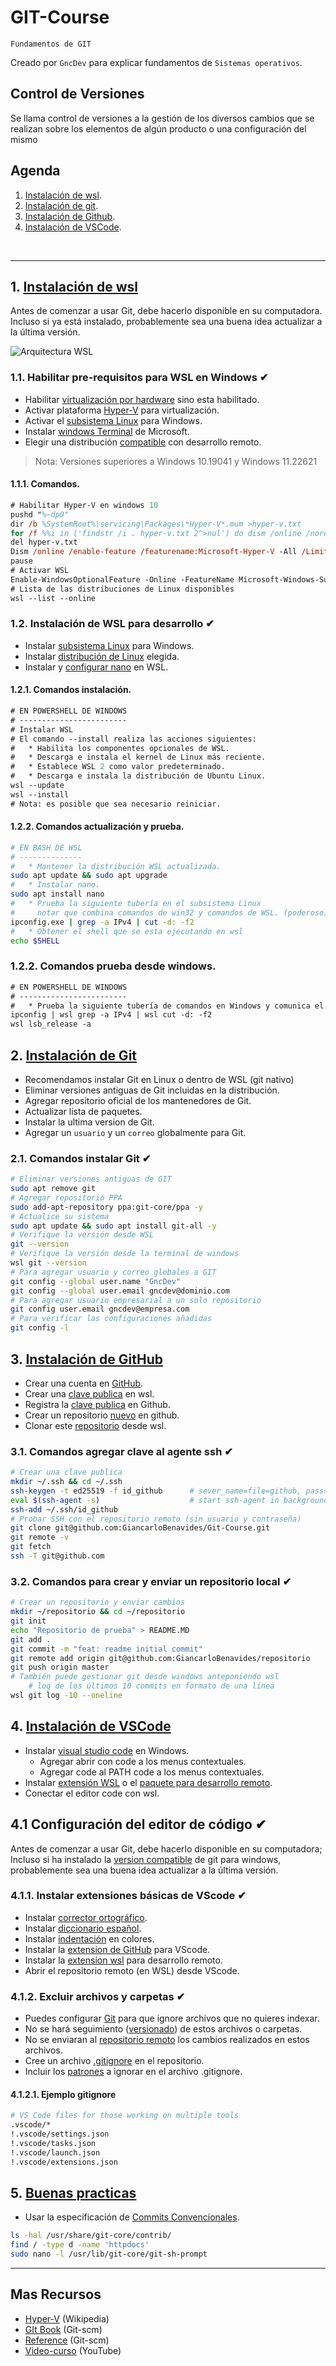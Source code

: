 # GIT-Course
<p><code>Fundamentos de GIT</code></p>
<p>Creado por <code>GncDev</code> para explicar fundamentos de <code>Sistemas operativos</code>.</p>

## Control de Versiones
Se llama control de versiones a la gestión de los diversos cambios que se realizan sobre los elementos de algún producto o una configuración del mismo

## Agenda
1. [Instalación de wsl](#1-instalación-de-wsl).
1. [Instalación de git](#2-instalación-de-git).
1. [Instalación de Github](#3-instalación-de-github).
1. [Instalación de VSCode](#4-instalación-de-vscode).

<br>

---
## 1. [Instalación de wsl](#agenda)
Antes de comenzar a usar Git, debe hacerlo disponible en su computadora. Incluso si ya está instalado, probablemente sea una buena idea actualizar a la última versión.

![Arquitectura WSL](https://code.visualstudio.com/assets/docs/remote/wsl/architecture-wsl.png)

[1]:https://es.wikipedia.org/wiki/Git

### 1.1. Habilitar pre-requisitos para WSL en Windows ✔
* Habilitar [virtualización por hardware][11_1] sino esta habilitado. 
* Activar plataforma [Hyper-V][11_2] para virtualización.
* Activar el [subsistema Linux][11_3] para Windows.
* Instalar [windows Terminal][11_4] de Microsoft.
* Elegir una distribución [compatible][11_5] con desarrollo remoto.

[11_1]:https://community.acer.com/kb/articles/14750
[11_2]:https://support.microsoft.com/es-es/windows/habilitar-la-virtualizaci%C3%B3n-en-equipos-windows-11-c5578302-6e43-4b4b-a449-8ced115f58e1
[11_3]:https://learn.microsoft.com/es-mx/windows/wsl/install
[11_4]:https://apps.microsoft.com/store/detail/windows-terminal/9N0DX20HK701?hl=es-co&gl=co&rtc=1
[11_5]:https://apps.microsoft.com/store/detail/ubuntu-22042-lts/9PN20MSR04DW

>Nota: Versiones superiores a Windows 10.19041 y Windows 11.22621

#### 1.1.1. Comandos.

```ps
# Habilitar Hyper-V en windows 10
pushd "%~dp0"
dir /b %SystemRoot%\servicing\Packages\*Hyper-V*.mum >hyper-v.txt
for /f %%i in ('findstr /i . hyper-v.txt 2^>nul') do dism /online /norestart /add-package:"%SystemRoot%\servicing\Packages\%%i"
del hyper-v.txt
Dism /online /enable-feature /featurename:Microsoft-Hyper-V -All /LimitAccess /ALL
pause
# Activar WSL
Enable-WindowsOptionalFeature -Online -FeatureName Microsoft-Windows-Subsystem-Linux
# Lista de las distribuciones de Linux disponibles
wsl --list --online
```

### 1.2. Instalación de WSL para desarrollo ✔
* Instalar [subsistema Linux][12_1] para Windows.
* Instalar [distribución de Linux][12_2] elegida.
* Instalar y [configurar nano][12_3] en WSL. 

[12_1]:https://learn.microsoft.com/es-mx/windows/wsl/install
[12_2]:https://code.visualstudio.com/docs/remote/linux
[12_3]:https://ubunlog.com/nanorc-configura-editor-texto/

#### 1.2.1. Comandos instalación.

```ps
# EN POWERSHELL DE WINDOWS
# ------------------------
# Instalar WSL
# El comando --install realiza las acciones siguientes:
#   * Habilita los componentes opcionales de WSL.
#   * Descarga e instala el kernel de Linux más reciente.
#   * Establece WSL 2 como valor predeterminado.
#   * Descarga e instala la distribución de Ubuntu Linux.
wsl --update
wsl --install
# Nota: es posible que sea necesario reiniciar.
```

#### 1.2.2. Comandos actualización y prueba.

```bash
# EN BASH DE WSL
# --------------
#   * Mantener la distribución WSL actualizada.
sudo apt update && sudo apt upgrade
#   * Instalar nano.
sudo apt install nano
#   * Prueba la siguiente tubería en el subsistema Linux
#     notar que combina comandos de win32 y comandos de WSL. (poderoso)
ipconfig.exe | grep -a IPv4 | cut -d: -f2
#   * Obtener el shell que se esta ejecutando en wsl 
echo $SHELL
```

### 1.2.2. Comandos prueba desde windows.

```ps
# EN POWERSHELL DE WINDOWS
# ------------------------
#   * Prueba la siguiente tubería de comandos en Windows y comunica el resultado a WSL
ipconfig | wsl grep -a IPv4 | wsl cut -d: -f2
wsl lsb_release -a
```

## 2. [Instalación de Git](#agenda)
* Recomendamos instalar Git en Linux o dentro de WSL (git nativo)
* Eliminar versiones antiguas de Git incluidas en la distribución.
* Agregar repositorio oficial de los mantenedores de Git.
* Actualizar lista de paquetes.
* Instalar la ultima version de Git.
* Agregar un <code>usuario</code> y un <code>correo</code> globalmente para Git.


### 2.1. Comandos instalar Git ✔

```bash
# Eliminar versiones antiguas de GIT
sudo apt remove git
# Agregar repositorio PPA
sudo add-apt-repository ppa:git-core/ppa -y
# Actualice su sistema
sudo apt update && sudo apt install git-all -y
# Verifique la versión desde WSL
git --version
# Verifique la versión desde la terminal de windows
wsl git --version
# Para agregar usuario y correo globales a GIT
git config --global user.name "GncDev"
git config --global user.email gncdev@dominio.com
# Para agregar usuario empresarial a un solo repositorio
git config user.email gncdev@empresa.com
# Para verificar las configuraciones añadidas
git config -l
```

## 3. [Instalación de GitHub](#agenda)
* Crear una cuenta en [GitHub][3_1].
* Crear una [clave publica][3_2] en wsl.
* Registra la [clave publica][3_3] en Github.
* Crear un repositorio [nuevo][3_4] en github.
* Clonar este [repositorio][3_5] desde wsl.

[3_1]:https://github.com/
[3_2]:https://docs.github.com/es/authentication/connecting-to-github-with-ssh
[3_3]:https://github.com/settings/ssh/new
[3_4]:https://github.com/new
[3_5]:https://github.com/GiancarloBenavides/Git-Course.git


### 3.1. Comandos agregar clave al agente ssh ✔

```bash
# Crear una clave publica
mkdir ~/.ssh && cd ~/.ssh
ssh-keygen -t ed25519 -f id_github  	# sever_name=file=github, pass=***
eval $(ssh-agent -s)                	# start ssh-agent in background
ssh-add ~/.ssh/id_github
# Probar SSH con el repositorio remoto (sin usuario y contraseña)
git clone git@github.com:GiancarloBenavides/Git-Course.git
git remote -v
git fetch
ssh -T git@github.com
```


### 3.2. Comandos para crear y enviar un repositorio local ✔

```bash
# Crear un repositorio y enviar cambios
mkdir ~/repositorio && cd ~/repositorio
git init
echo "Repositorio de prueba" > README.MD
git add .
git commit -m "feat: readme initial commit"
git remote add origin git@github.com:GiancarloBenavides/repositorio
git push origin master
# También puede gestionar git desde windows anteponiendo wsl
	# log de los últimos 10 commits en formato de una linea
wsl git log -10 --oneline
```


## 4. [Instalación de VSCode](#agenda)
* Instalar [visual studio code][4_1] en Windows.
	* Agregar abrir con code a los menus contextuales.
	* Agregar code al PATH code a los menus contextuales.
* Instalar [extensión WSL][4_2] o el [paquete para desarrollo remoto][4_3].
* Conectar el editor code con wsl.

[4_1]:https://code.visualstudio.com/download
[4_2]:https://marketplace.visualstudio.com/items?itemName=ms-vscode-remote.remote-wsl
[4_3]:https://marketplace.visualstudio.com/items?itemName=ms-vscode-remote.vscode-remote-extensionpack


## 4.1 Configuración del editor de código ✔
Antes de comenzar a usar Git, debe hacerlo disponible en su computadora; Incluso si ha instalado la [version compatible][41_1] de git para windows, probablemente sea una buena idea actualizar a la última versión.


[41_1]:https://git-scm.com/download/win


### 4.1.1. Instalar extensiones básicas de VScode ✔
* Instalar [corrector ortográfico][411_1].
* Instalar [diccionario español][411_2].
* Instalar [indentación][411_3] en colores.
* Instalar la [extension de GitHub][411_4] para VScode.
* Instalar la [extension wsl][411_5] para desarrollo remoto.
* Abrir el repositorio remoto (en WSL) desde VScode.

[411_1]:https://marketplace.visualstudio.com/items?itemName=streetsidesoftware.code-spell-checker
[411_2]:https://marketplace.visualstudio.com/items?itemName=streetsidesoftware.code-spell-checker-spanish
[411_3]:https://marketplace.visualstudio.com/items?itemName=oderwat.indent-rainbow
[411_4]:https://marketplace.visualstudio.com/items?itemName=GitHub.vscode-pull-request-github
[411_5]:https://marketplace.visualstudio.com/items?itemName=ms-vscode-remote.remote-wsl

### 4.1.2. Excluir archivos y carpetas ✔
* Puedes configurar [Git][21_1] para que ignore archivos que no quieres indexar.
* No se hará seguimiento ([versionado][21_2]) de estos archivos o carpetas.
* No se enviaran al [repositorio remoto][21_3] los cambios realizados en estos archivos.
* Cree un archivo [.gitignore][21_4] en el repositorio.
* Incluir los [patrones][21_5] a ignorar en el archivo .gitignore.

[21_1]:https://es.wikipedia.org/wiki/Git
[21_2]:https://es.wikipedia.org/wiki/Control_de_versiones
[21_3]:https://docs.github.com/es/get-started/getting-started-with-git/ignoring-files
[21_4]:https://git-scm.com/docs/gitignore
[21_5]:https://github.com/github/gitignore

#### 4.1.2.1. Ejemplo gitignore
```bash
# VS Code files for those working on multiple tools
.vscode/*
!.vscode/settings.json
!.vscode/tasks.json
!.vscode/launch.json
!.vscode/extensions.json
```

## 5. [Buenas practicas](#agenda)
* Usar la especificación de [Commits Convencionales][5_1].


[5_1]:https://www.conventionalcommits.org/es/v1.0.0/



```bash
ls -hal /usr/share/git-core/contrib/
find / -type d -name 'httpdocs'
sudo nano -l /usr/lib/git-core/git-sh-prompt

```


---
## Mas Recursos
- [Hyper-V](https://es.wikipedia.org/wiki/Hyper-V) (Wikipedia)
- [GIt Book](https://git-scm.com/book/en/v2) (Git-scm)
- [Reference](https://git-scm.com/docs) (Git-scm)
- [Video-curso](https://www.youtube.com/watch?v=GwkgaANyjjw&list=PLTd5ehIj0goMCnj6V5NdzSIHBgrIXckGU) (YouTube)